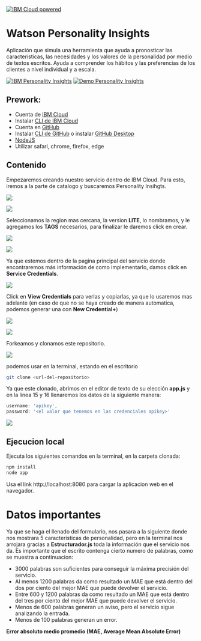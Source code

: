 [![IBM Cloud powered][img-ibmcloud-powered]][url-ibmcloud]

# Watson Personality Insights
Aplicación que simula una herramienta que ayuda a pronosticar las características, las necesidades y los valores de la personalidad por medio de textos escritos. Ayuda a comprender los hábitos y las preferencias de los clientes a nivel individual y a escala.

[![IBM Personality Insights][img-pi]][url-pi] 
[![Demo Personality Insights][img-demopi]][url-demopi]

## Prework:
* Cuenta de [IBM Cloud][url-IBMCLOUD]
* Instalar [CLI de IBM Cloud][url-CLI-IBMCLOUD] 
* Cuenta en [GitHub][url-github-join]
* Instalar [CLI de GitHub][url-github-cli] o instalar [GitHub Desktop][url-githubdesktop]
* [NodeJS][url-node]
* Utilizar safari, chrome, firefox, edge


## Contenido

Empezaremos creando nuestro servicio dentro de IBM Cloud. Para esto, iremos a la parte de catalogo y buscaremos Personality Insihgts.

![](assets/im1.png)

![](assets/im2.png)


Seleccionamos la region mas cercana, la version **LITE**, lo nombramos, y le agregamos los **TAGS** necesarios, para finalizar le daremos click en crear.

![](assets/im3.png)

![](assets/im4.png)


Ya que estemos dentro de la pagina principal del servicio donde encontraremos más información de como implementarlo, damos click en **Service Credentials**. 

![](assets/im5.png)

Click en **View Credentials** para verlas y copiarlas, ya que lo usaremos mas adelante (en caso de que no se haya creado de manera automatica, podemos generar una con **New Credential+**)

![](assets/im6.png)

![](assets/im7.png)

Forkeamos y clonamos este repositorio.

![](assets/im8.png)

podemos usar en la terminal, estando en el escritorio

``` bash
git clone <url-del-repositorio>
```
Ya que este clonado, abrimos en el editor de texto de su elección **app.js** y en la linea 15 y 16 llenaremos los datos de la siguiente manera:

```js
username: 'apikey',
password: '<el valor que tenemos en las credenciales apikey>'
```
![](assets/im9.png)

## Ejecucion local

Ejecuta los siguientes comandos en la terminal, en la carpeta clonada:
``` bash
npm install
node app
```
Usa el link http://localhost:8080 para cargar la aplicacion web en el navegador.

# Datos importantes

Ya que se haga el llenado del formulario, nos pasara a la siguiente donde nos mostrara 5 caracteristicas de personalidad, pero en la terminal nos arrojara gracias a **Estructurador.js** toda la información que el servicio nos da. Es importante que el escrito contenga cierto numero de palabras, como se muestra a continuacion: 

* 3000 palabras son suficientes para conseguir la máxima precisión del servicio.
* Al menos 1200 palabras da como resultado un MAE que está dentro del dos por ciento del mejor MAE que puede devolver el servicio.
* Entre 600 y 1200 palabras da como resultado un MAE que está dentro del tres por ciento del mejor MAE que puede devolver el servicio.
* Menos de 600 palabras generan un aviso, pero el servicio sigue analizando la entrada.
* Menos de 100 palabras generan un error.


**Error absoluto medio promedio (MAE, Average Mean Absolute Error)**

[img-ibmcloud-powered]: https://img.shields.io/badge/IBM%20Cloud-Powered-blue.svg
[url-ibmcloud]: https://www.ibm.com/cloud/
[img-pi]: https://img.shields.io/badge/IBM%20Cloud-Personality%20Insights-blue.svg
[url-pi]: https://www.ibm.com/cloud/
[img-demopi]: https://img.shields.io/badge/DEMO-Watson%20Personality%20Insights-red.svg
[url-demopi]: https://personality-insights-demo.ng.bluemix.net/
[url-IBMCLOUD]: https://cloud.ibm.com/registration
[url-CLI-IBMCLOUD]: https://cloud.ibm.com/docs/cli/reference/ibmcloud?topic=cloud-cli-install-ibmcloud-cli
[url-github-join]: https://github.com/join
[url-github-cli]: https://git-scm.com/book/en/v2/Getting-Started-Installing-Git
[url-githubdesktop]: https://desktop.github.com/
[url-node]: https://nodejs.org/es/download/